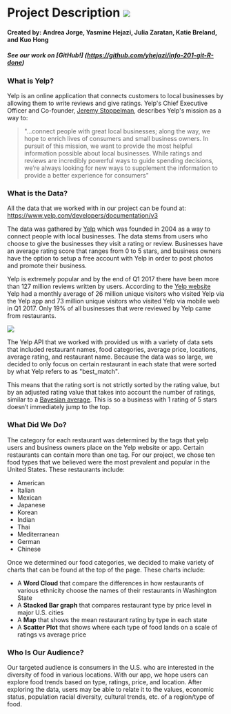 # Project Description ![](http://screenwerk.com/wpn/media/Screen-Shot-2013-02-19-at-7.06.02-AM.png)

#### **Created by:** Andrea Jorge, Yasmine Hejazi, Julia Zaratan, Katie Breland, and Kuo Hong  

##### See our work on [GitHub!] (https://github.com/yhejazi/info-201-git-R-done)   

### What is Yelp?
Yelp is an online application that connects customers to local businesses by allowing them to write reviews and give ratings. Yelp's Chief Executive Officer and Co-founder, [Jeremy Stoppelman](https://www.yelpblog.com/2013/01/introducing-lives), describes Yelp's mission as a way to:

> "...connect people with great local businesses; along the way, we hope to enrich lives of consumers and small business owners. In pursuit of this mission, we want to provide the most helpful information possible about local businesses. While ratings and reviews are incredibly powerful ways to guide spending decisions, we’re always looking for new ways to supplement the information to provide a better experience for consumers"

### What is the Data?
All the data that we worked with in our project can be found at:
https://www.yelp.com/developers/documentation/v3

The data was gathered by [Yelp](https://www.yelp.com/sf) which was founded in 2004 as a way to connect people with local businesses.
The data stems from users who choose to give the businesses they visit a rating or review. Businesses have an average rating score that ranges from 0 to 5 stars, and business owners have the option to setup a free account with Yelp in order to post photos and promote their business.

Yelp is extremely popular and by the end of Q1 2017 there have been more than 127 million reviews written by users. According to the [Yelp website](https://www.yelp.com/about) Yelp had a monthly average of 26 million unique visitors who visited Yelp via the Yelp app and 73 million unique visitors who visited Yelp via mobile web in Q1 2017. Only 19% of all businesses that were reviewed by Yelp came from restaurants.  

![](https://media.npr.org/assets/img/2014/05/22/yelp-1_wide-c07e41ca11053d2d7c30aafa94556b2ea5e53f5f.jpg?s=800)  


The Yelp API that we worked with provided us with a variety of data sets that included restaurant names, food categories, average price, locations, average rating, and restaurant name. Because the data was so large, we decided to only focus on certain restaurant in each state that were sorted by what Yelp refers to as "best_match".

This means that the rating sort is not strictly sorted by the rating value, but by an adjusted rating value that takes into account the number of ratings, similar to a [Bayesian average](https://en.wikipedia.org/wiki/Bayesian_average). This is so a business with 1 rating of 5 stars doesn’t immediately jump to the top.

### What Did We Do?
The category for each restaurant was determined by the tags that yelp users and business owners place on the Yelp website or app. Certain restaurants can contain more than one tag. For our project, we chose ten food types that we believed were the most prevalent and popular in the United States. These restaurants include:
* American   
* Italian   
* Mexican  
* Japanese  
* Korean  
* Indian  
* Thai  
* Mediterranean  
* German  
* Chinese

Once we determined our food categories, we decided to make variety of charts that can be found at the top of the page. These charts include:
* A **Word Cloud** that compare the differences in how restaurants of various ethnicity choose the names of their restaurants in Washington State
* A **Stacked Bar graph** that compares restaurant type by price level in major U.S. cities
* A **Map** that shows the mean restaurant rating by type in each state
* A **Scatter Plot** that shows where each type of food lands on a scale of ratings vs average price

### Who Is Our Audience?
Our targeted audience is consumers in the U.S. who are interested in the diversity of food in various locations. With our app, we hope users can explore food trends based on type, ratings, price, and location. After exploring the data, users may be able to relate it to the values, economic status, population racial diversity, cultural trends, etc. of a region/type of food.

<!-- The first chart is a wordcloud that shows the most popular words in each resturant name seperated by category.  
The second chart is a stacked bar chart that shows the   
The third chart is a scatterplot that shows   

### What did we find?
We found that .


### Why does it matter? -->
